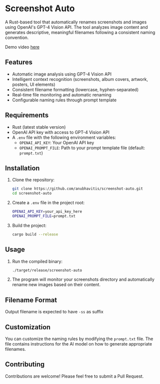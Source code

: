 # Screenshot Auto

A Rust-based tool that automatically renames screenshots and images using OpenAI's GPT-4 Vision API. The tool analyzes image content and generates descriptive, meaningful filenames following a consistent naming convention.

Demo video [here](https://x.com/anubhavitis/status/1922303569639702976)

## Features

- Automatic image analysis using GPT-4 Vision API
- Intelligent context recognition (screenshots, album covers, artwork, posters, UI elements)
- Consistent filename formatting (lowercase, hyphen-separated)
- Real-time file monitoring and automatic renaming
- Configurable naming rules through prompt template

## Requirements

- Rust (latest stable version)
- OpenAI API key with access to GPT-4 Vision API
- A `.env` file with the following environment variables:
  - `OPENAI_API_KEY`: Your OpenAI API key
  - `OPENAI_PROMPT_FILE`: Path to your prompt template file (default: `prompt.txt`)

## Installation

1. Clone the repository:
   ```bash
   git clone https://github.com/anubhavitis/screenshot-auto.git
   cd screenshot-auto
   ```

2. Create a `.env` file in the project root:
   ```bash
   OPENAI_API_KEY=your_api_key_here
   OPENAI_PROMPT_FILE=prompt.txt
   ```

3. Build the project:
   ```bash
   cargo build --release
   ```

## Usage

1. Run the compiled binary:
   ```bash
   ./target/release/screenshot-auto
   ```

2. The program will monitor your screenshots directory and automatically rename new images based on their content.

## Filename Format

Output filename is expected to have ```-ss``` as suffix

## Customization

You can customize the naming rules by modifying the `prompt.txt` file. The file contains instructions for the AI model on how to generate appropriate filenames.

## Contributing

Contributions are welcome! Please feel free to submit a Pull Request. 
